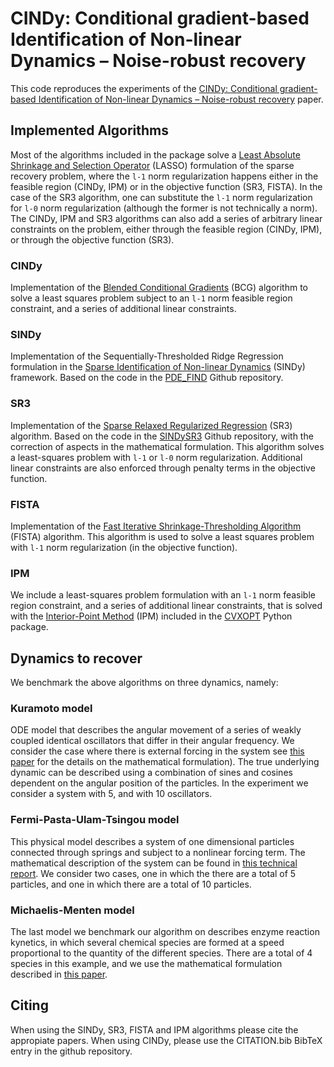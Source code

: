 # CINDy: Conditional gradient-based Identification of Non-linear Dynamics – Noise-robust recovery

This code reproduces the experiments of the [CINDy: Conditional gradient-based Identification of Non-linear Dynamics – Noise-robust recovery](https://arxiv.org/pdf/2101.02630.pdf) paper.


## Implemented Algorithms

Most of the algorithms included in the package solve a [Least Absolute Shrinkage and Selection Operator](http://www-stat.stanford.edu/~tibs/lasso/lasso.pdf) (LASSO) formulation of the sparse recovery problem, where the `l-1` norm regularization happens either in the feasible region (CINDy, IPM) or in the objective function (SR3, FISTA). In the case of the SR3 algorithm, one can substitute the `l-1` norm regularization for `l-0` norm regularization (although the former is not technically a norm). The CINDy, IPM and SR3 algorithms can also add a series of arbitrary linear constraints on the problem, either through the feasible region (CINDy, IPM), or through the objective function (SR3).

### CINDy

Implementation of the [Blended Conditional Gradients](https://arxiv.org/abs/1805.07311) (BCG) algorithm to solve a least squares problem subject to an `l-1` norm feasible region constraint, and a series of additional linear constraints.

### SINDy

Implementation of the Sequentially-Thresholded Ridge Regression formulation in the [Sparse Identification of Non-linear Dynamics](https://www.pnas.org/content/113/15/3932) (SINDy) framework. Based on the code in the [PDE_FIND](https://github.com/snagcliffs/PDE-FIND) Github repository.

### SR3

Implementation of the [Sparse Relaxed Regularized Regression](https://arxiv.org/abs/1906.10612) (SR3) algorithm. Based on the code in the [SINDySR3](https://github.com/kpchamp/SINDySR3) Github repository, with the correction of aspects in the mathematical formulation. This algorithm solves a least-squares problem with `l-1` or `l-0` norm regularization. Additional linear constraints are also enforced through penalty terms in the objective function.

### FISTA

Implementation of the [Fast Iterative Shrinkage-Thresholding Algorithm](https://www.ceremade.dauphine.fr/~carlier/FISTA) (FISTA) algorithm. This algorithm is used to solve a least squares problem with `l-1` norm regularization (in the objective function). 

### IPM

We include a least-squares problem formulation with an `l-1` norm feasible region constraint, and a series of additional linear constraints, that is solved with the [Interior-Point Method](https://people.compute.dtu.dk/~mskan/publications/mlbook.pdf) (IPM) included in the [CVXOPT](https://cvxopt.org/) Python package.

## Dynamics to recover

We benchmark the above algorithms on three dynamics, namely:

### Kuramoto model

ODE model that describes the angular movement of a series of weakly coupled identical oscillators that differ in their angular frequency. We consider the case where there is external forcing in the system see  [this paper](https://journals.aps.org/rmp/abstract/10.1103/RevModPhys.77.137) for the details on the mathematical formulation). The true underlying dynamic can be described using a combination of sines and cosines dependent on the angular position of the particles. In the experiment we consider a system with 5, and with 10 oscillators.

### Fermi-Pasta-Ulam-Tsingou model

This physical model describes a system of one dimensional particles connected through springs and subject to a nonlinear forcing term. The mathematical description of the system can be found in [this technical report](https://www.osti.gov/servlets/purl/4376203). We consider two cases, one in which the there are a total of 5 particles, and one in which there are a total of 10 particles.

### Michaelis-Menten model

The last model we benchmark our algorithm on describes enzyme reaction kynetics, in which several chemical species are formed at a speed proportional to the quantity of the different species. There are a total of 4 species in this example, and we use the mathematical formulation described in [this paper](https://www.ncbi.nlm.nih.gov/pmc/articles/PMC1259181/).

## Citing

When using the SINDy, SR3, FISTA and IPM algorithms please cite the appropiate papers. When using CINDy, please use the CITATION.bib BibTeX entry in the github repository.
